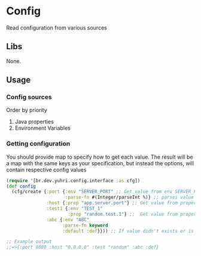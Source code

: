 # Config

Read configuration from various sources

## Libs

None.

## Usage

### Config sources

Order by priority

1. Java properties 
2. Environment Variables

### Getting configuration

You should provide map to specify how to get each value.
The result will be a map with the same keys as your specification, but
instead the options, will contain respective config values

```clojure
(require '[br.dev.yuhri.config.interface :as cfg])
(def config
  (cfg/create {:port {:env "SERVER_PORT" ;; Get value from env SERVER_PORT
                      :parse-fn #(Integer/parseInt %)} ;; parses value to an integer
               :host {:prop "app.server.port"} ;; Get value from property app.server.port
               :test1 {:env "TEST_1"
                       :prop "random.test.1"} ;;  Get value from property app.server.port
               :abc {:env "ABC"
                     :parse-fn keyword
                     :default :def}})) ;; If value didn't exists or is empty, uses default value

;; Example output
;;=>{:port 8080 :host "0.0.0.0" :test "random" :abc :def}
```
